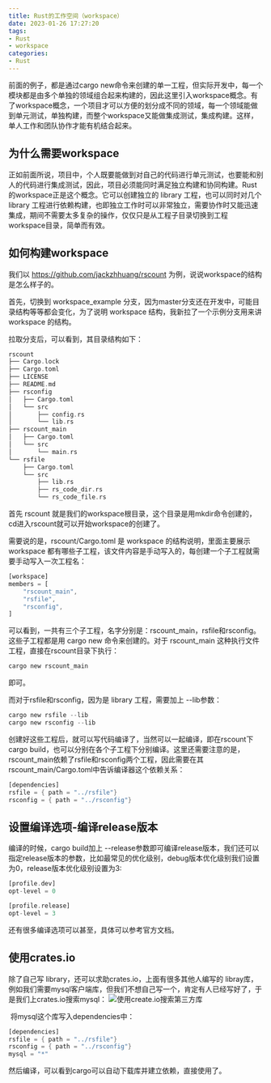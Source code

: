 ```yaml
---
title: Rust的工作空间（workspace）
date: 2023-01-26 17:27:20
tags:
- Rust
- workspace
categories:
- Rust
---
```


前面的例子，都是通过cargo new命令来创建的单一工程，但实际开发中，每一个模块都是由多个单独的领域组合起来构建的，因此这里引入workspace概念。有了workspace概念，一个项目才可以方便的划分成不同的领域，每一个领域能做到单元测试，单独构建，而整个workspace又能做集成测试，集成构建。这样，单人工作和团队协作才能有机结合起来。

<!--more-->

## 为什么需要workspace

正如前面所说，项目中，个人既要能做到对自己的代码进行单元测试，也要能和别人的代码进行集成测试，因此，项目必须能同时满足独立构建和协同构建。Rust 的workspace正是这个概念。它可以创建独立的 library 工程，也可以同时对几个 library 工程进行依赖构建，也即独立工作时可以非常独立，需要协作时又能迅速集成，期间不需要太多复杂的操作，仅仅只是从工程子目录切换到工程workspace目录，简单而有效。



## 如何构建workspace

我们以 https://github.com/jackzhhuang/rscount 为例，说说workspace的结构是怎么样子的。

首先，切换到 workspace_example 分支，因为master分支还在开发中，可能目录结构等等都会变化，为了说明 workspace 结构，我新拉了一个示例分支用来讲 workspace 的结构。

拉取分支后，可以看到，其目录结构如下：

```rust
rscount
├── Cargo.lock
├── Cargo.toml
├── LICENSE
├── README.md
├── rsconfig
│   ├── Cargo.toml
│   └── src
│       ├── config.rs
│       └── lib.rs
├── rscount_main
│   ├── Cargo.toml
│   └── src
│       └── main.rs
└── rsfile
    ├── Cargo.toml
    └── src
        ├── lib.rs
        ├── rs_code_dir.rs
        └── rs_code_file.rs
```

首先 rscount 就是我们的workspace根目录，这个目录是用mkdir命令创建的，cd进入rscount就可以开始workspace的创建了。

需要说的是，rscount/Cargo.toml 是 workspace 的结构说明，里面主要展示 workspace 都有哪些子工程，该文件内容是手动写入的，每创建一个子工程就需要手动写入一次工程名：

```rust
[workspace]
members = [
    "rscount_main",
    "rsfile",
    "rsconfig",
]
```

可以看到，一共有三个子工程，名字分别是：rscount_main，rsfile和rsconfig。这些子工程都是用 cargo new 命令来创建的。对于 rscount_main 这种执行文件工程，直接在rscount目录下执行：

```rust
cargo new rscount_main
```

即可。

而对于rsfile和rsconfig，因为是 library 工程，需要加上 --lib参数：

```rust
cargo new rsfile --lib
cargo new rsconfig --lib
```

创建好这些工程后，就可以写代码编译了，当然可以一起编译，即在rscount下cargo build，也可以分别在各个子工程下分别编译。这里还需要注意的是，rscount_main依赖了rsfile和rsconfig两个工程，因此需要在其rscount_main/Cargo.toml中告诉编译器这个依赖关系：

```rust
[dependencies]
rsfile = { path = "../rsfile"}
rsconfig = { path = "../rsconfig"}
```



## 设置编译选项-编译release版本

编译的时候，cargo build加上 --release参数即可编译release版本，我们还可以指定release版本的参数，比如最常见的优化级别，debug版本优化级别我们设置为0，release版本优化级别设置为3:

```rust
[profile.dev]
opt-level = 0

[profile.release]
opt-level = 3
```

还有很多编译选项可以甚至，具体可以参考官方文档。



## 使用crates.io

除了自己写 library，还可以求助crates.io，上面有很多其他人编写的 libray库，例如我们需要mysql客户端库，但我们不想自己写一个，肯定有人已经写好了，于是我们上crates.io搜索mysql： ![使用create.io搜索第三方库](https://www.jackhuang.cc/images/WX20230127-101853@2x.png)

​	将mysql这个库写入dependencies中：

```rust
[dependencies]
rsfile = { path = "../rsfile"}
rsconfig = { path = "../rsconfig"}
mysql = "*"
```

然后编译，可以看到cargo可以自动下载库并建立依赖，直接使用了。

